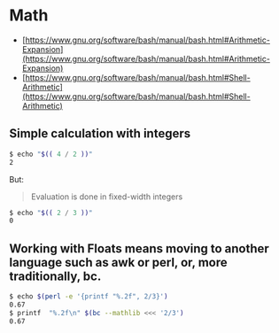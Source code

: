 


# Math

* [https://www.gnu.org/software/bash/manual/bash.html#Arithmetic-Expansion](https://www.gnu.org/software/bash/manual/bash.html#Arithmetic-Expansion)
* [https://www.gnu.org/software/bash/manual/bash.html#Shell-Arithmetic](https://www.gnu.org/software/bash/manual/bash.html#Shell-Arithmetic)

## Simple calculation with integers

```bash
$ echo "$(( 4 / 2 ))"
2
```

But:

> Evaluation is done in fixed-width integers

```bash
$ echo "$(( 2 / 3 ))"
0
```

## Working with Floats means moving to another language such as awk or perl, or, more traditionally, bc.

```bash
$ echo $(perl -e '{printf "%.2f", 2/3}')
0.67
$ printf  "%.2f\n" $(bc --mathlib <<< '2/3')
0.67
```

